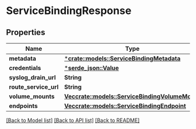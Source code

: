 # ServiceBindingResponse

## Properties

Name | Type | Description | Notes
------------ | ------------- | ------------- | -------------
**metadata** | [***crate::models::ServiceBindingMetadata**](ServiceBindingMetadata.md) |  | [optional] 
**credentials** | [***serde_json::Value**](.md) |  | [optional] 
**syslog_drain_url** | **String** |  | [optional] 
**route_service_url** | **String** |  | [optional] 
**volume_mounts** | [**Vec<crate::models::ServiceBindingVolumeMount>**](ServiceBindingVolumeMount.md) |  | [optional] 
**endpoints** | [**Vec<crate::models::ServiceBindingEndpoint>**](ServiceBindingEndpoint.md) |  | [optional] 

[[Back to Model list]](../README.md#documentation-for-models) [[Back to API list]](../README.md#documentation-for-api-endpoints) [[Back to README]](../README.md)


